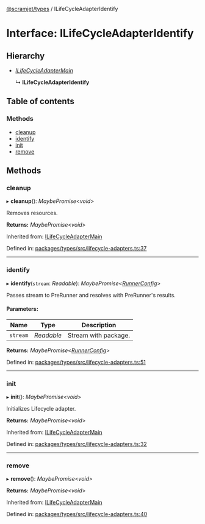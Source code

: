 [@scramjet/types](../README.md) / ILifeCycleAdapterIdentify

# Interface: ILifeCycleAdapterIdentify

## Hierarchy

* [*ILifeCycleAdapterMain*](ilifecycleadaptermain.md)

  ↳ **ILifeCycleAdapterIdentify**

## Table of contents

### Methods

- [cleanup](ilifecycleadapteridentify.md#cleanup)
- [identify](ilifecycleadapteridentify.md#identify)
- [init](ilifecycleadapteridentify.md#init)
- [remove](ilifecycleadapteridentify.md#remove)

## Methods

### cleanup

▸ **cleanup**(): *MaybePromise*<*void*\>

Removes resources.

**Returns:** *MaybePromise*<*void*\>

Inherited from: [ILifeCycleAdapterMain](ilifecycleadaptermain.md)

Defined in: [packages/types/src/lifecycle-adapters.ts:37](https://github.com/scramjet-cloud-platform/scramjet-csi-dev/blob/61a9cb1/packages/types/src/lifecycle-adapters.ts#L37)

___

### identify

▸ **identify**(`stream`: *Readable*): *MaybePromise*<[*RunnerConfig*](../README.md#runnerconfig)\>

Passes stream to PreRunner and resolves with PreRunner's results.

#### Parameters:

Name | Type | Description |
------ | ------ | ------ |
`stream` | *Readable* | Stream with package.   |

**Returns:** *MaybePromise*<[*RunnerConfig*](../README.md#runnerconfig)\>

Defined in: [packages/types/src/lifecycle-adapters.ts:51](https://github.com/scramjet-cloud-platform/scramjet-csi-dev/blob/61a9cb1/packages/types/src/lifecycle-adapters.ts#L51)

___

### init

▸ **init**(): *MaybePromise*<*void*\>

Initializes Lifecycle adapter.

**Returns:** *MaybePromise*<*void*\>

Inherited from: [ILifeCycleAdapterMain](ilifecycleadaptermain.md)

Defined in: [packages/types/src/lifecycle-adapters.ts:32](https://github.com/scramjet-cloud-platform/scramjet-csi-dev/blob/61a9cb1/packages/types/src/lifecycle-adapters.ts#L32)

___

### remove

▸ **remove**(): *MaybePromise*<*void*\>

**Returns:** *MaybePromise*<*void*\>

Inherited from: [ILifeCycleAdapterMain](ilifecycleadaptermain.md)

Defined in: [packages/types/src/lifecycle-adapters.ts:40](https://github.com/scramjet-cloud-platform/scramjet-csi-dev/blob/61a9cb1/packages/types/src/lifecycle-adapters.ts#L40)
